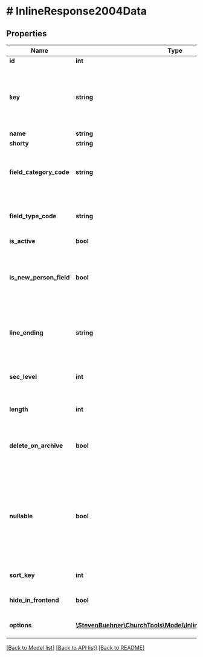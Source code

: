 # # InlineResponse2004Data

## Properties

Name | Type | Description | Notes
------------ | ------------- | ------------- | -------------
**id** | **int** | ID of field | [optional]
**key** | **string** | The key of the field. This is the name that is also used when using the person or group api | [optional]
**name** | **string** | Field name | [optional]
**shorty** | **string** | Abbreviation | [optional]
**field_category_code** | **string** | The intern code of the field category the field belongs to | [optional]
**field_type_code** | **string** | The intern code of the field type the field belongs to | [optional]
**is_active** | **bool** | Active Flag | [optional]
**is_new_person_field** | **bool** | Defines if the field can be used as parameter when creating new persons | [optional]
**line_ending** | **string** | The line ending that should be used when displaying the field | [optional]
**sec_level** | **int** | The security level necessary to see this field | [optional]
**length** | **int** | The max length of the field | [optional]
**delete_on_archive** | **bool** | Whether the field should be deleted on person archive or not | [optional]
**nullable** | **bool** | Should define if a field can be null. This is sadly not really enforced in the application right now. So don&#39;t bet on it. | [optional]
**sort_key** | **int** | Used to sort all campuses | [optional]
**hide_in_frontend** | **bool** | Should be hidden in frontend | [optional]
**options** | [**\StevenBuehner\ChurchTools\Model\InlineResponse2004Options[]**](InlineResponse2004Options.md) | Possible options for this field | [optional]

[[Back to Model list]](../../README.md#models) [[Back to API list]](../../README.md#endpoints) [[Back to README]](../../README.md)
